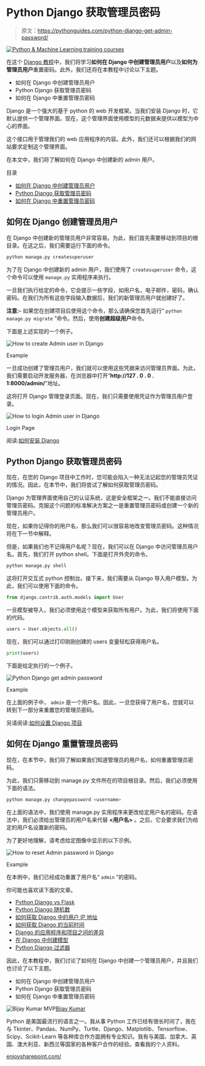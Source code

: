 # Python Django 获取管理员密码

> 原文：<https://pythonguides.com/python-django-get-admin-password/>

[![Python & Machine Learning training courses](img/49ec9c6da89a04c9f45bab643f8c765c.png)](https://sharepointsky.teachable.com/p/python-and-machine-learning-training-course)

在这个 [Django 教程](https://pythonguides.com/what-is-python-django/)中，我们将学习**如何在 Django 中创建管理员用户**以及**如何为管理员用户**重置密码。此外，我们还将在本教程中讨论以下主题。

*   如何在 Django 中创建管理员用户
*   Python Django 获取管理员密码
*   如何在 Django 中重置管理员密码

Django 是一个强大的基于 python 的 web 开发框架。当我们安装 Django 时，它默认提供一个管理界面。现在，这个管理界面使用模型的元数据来提供以模型为中心的界面。

这个接口用于管理我们的 web 应用程序的内容。此外，我们还可以根据我们的网站要求定制这个管理界面。

在本文中，我们将了解如何在 Django 中创建新的 admin 用户。

目录

[](#)

*   [如何在 Django 中创建管理员用户](#How_to_create_Admin_user_in_Django "How to create Admin user in Django ")
*   [Python Django 获取管理员密码](#Python_Django_get_admin_password "Python Django get admin password ")
*   [如何在 Django 中重置管理员密码](#How_to_reset_Admin_password_in_Django "How to reset Admin password in Django ")

## 如何在 Django 创建管理员用户

在 Django 中创建新的管理员用户非常容易。为此，我们首先需要移动到项目的根目录。在这之后，我们需要运行下面的命令。

```py
python manage.py createsuperuser
```

为了在 Django 中创建新的 admin 用户，我们使用了 `createsuperuser` 命令，这个命令可以使用 `manage.py` 实用程序来执行。

一旦我们执行给定的命令，它会提示一些字段，如用户名，电子邮件，密码，确认密码。在我们为所有这些字段输入数据后，我们的新管理员用户就创建好了。

**注意:-** 如果您在创建项目后使用这个命令，那么请确保您首先运行“ `python manage.py migrate` ”命令。然后，使用**创建超级用户**命令。

下面是上述实现的一个例子。

![How to create Admin user in Django](img/83fc67b4a30a3a7aa0b62e3d9eba92e7.png "How to create Admin user in Django")

Example

一旦成功创建了管理员用户，我们就可以使用这些凭据来访问管理员界面。为此，我们需要启动开发服务器，在浏览器中打开“**http://127 . 0 . 0 . 1:8000/admin/**”地址。

这将打开 Django 管理登录页面。现在，我们只需要使用凭证作为管理员用户登录。

![How to login Admin user in Django](img/eb8e6dfccbc6aa8fa4e6492e78e6f1b3.png "How to login Admin user in Django")

Login Page

阅读:[如何安装 Django](https://pythonguides.com/how-to-install-django/)

## Python Django 获取管理员密码

现在，在您的 Django 项目中工作时，您可能会陷入一种无法记起您的管理员凭证的情况。因此，在本节中，我们将尝试了解如何获取管理员密码。

Django 为管理界面使用自己的认证系统，这是安全框架之一。我们不能直接访问管理员密码。克服这个问题的标准解决方案之一是重置管理员密码或创建一个新的管理员用户。

现在，如果你记得你的用户名，那么我们可以很容易地改变管理员密码。这种情况将在下一节中解释。

但是，如果我们也不记得用户名呢？现在，我们可以在 Django 中访问管理员用户名。首先，我们打开 python shell。下面是打开外壳的命令。

```py
python manage.py shell
```

这将打开交互式 python 控制台。接下来，我们需要从 Django 导入用户模型。为此，我们可以使用下面的命令。

```py
from django.contrib.auth.models import User
```

一旦模型被导入，我们必须使用这个模型来获取所有用户。为此，我们将使用下面的代码。

```py
users = User.objects.all()
```

现在，我们可以通过打印刚刚创建的 users 变量轻松获得用户名。

```py
print(users)
```

下面是给定执行的一个例子。

![Python Django get admin password](img/eb8c480846be2ad1ce45ba7fdcb2bd93.png "Python Django get admin password")

Example

在上面的例子中， `admin` 是一个用户名。因此，一旦您获得了用户名，您就可以转到下一部分来重置您的管理员密码。

另请阅读:[如何设置 Django 项目](https://pythonguides.com/setup-django-project/)

## 如何在 Django 重置管理员密码

现在，在本节中，我们将了解如果我们知道管理员的用户名，如何重置管理员密码。

为此，我们只需移动到 manage.py 文件所在的项目根目录。然后，我们必须使用下面的语法。

```py
python manage.py changepassword <username>
```

在上面的语法中，我们使用 manage.py 实用程序来更改给定用户名的密码。在语法中，我们必须给出管理员的用户名来代替 **<用户名>** 。之后，它会要求我们为给定的用户名设置新的密码。

为了更好地理解，请考虑给定图像中显示的以下示例。

![How to reset Admin password in Django](img/77a8ab9b8090223e0accff16c796eebd.png "How to reset Admin password in Django")

Example

在本例中，我们已经成功重置了用户名“ `admin` ”的密码。

你可能也喜欢读下面的文章。

*   [Python Django vs Flask](https://pythonguides.com/python-django-vs-flask/)
*   [Python Django 随机数](https://pythonguides.com/django-random-number/)
*   [如何获取 Django 中的用户 IP 地址](https://pythonguides.com/get-user-ip-address-in-django/)
*   [如何获取 Django 的当前时间](https://pythonguides.com/how-to-get-current-time-in-django/)
*   [Django 的应用程序和项目之间的差异](https://pythonguides.com/django-app-vs-project/)
*   [在 Django 中创建模型](https://pythonguides.com/create-model-in-django/)
*   [Python Django 过滤器](https://pythonguides.com/python-django-filter/)

因此，在本教程中，我们讨论了如何在 Django 中创建一个管理员用户，并且我们也讨论了以下主题。

*   如何在 Django 中创建管理员用户
*   Python Django 获取管理员密码
*   如何在 Django 中重置管理员密码

![Bijay Kumar MVP](img/9cb1c9117bcc4bbbaba71db8d37d76ef.png "Bijay Kumar MVP")[Bijay Kumar](https://pythonguides.com/author/fewlines4biju/)

Python 是美国最流行的语言之一。我从事 Python 工作已经有很长时间了，我在与 Tkinter、Pandas、NumPy、Turtle、Django、Matplotlib、Tensorflow、Scipy、Scikit-Learn 等各种库合作方面拥有专业知识。我有与美国、加拿大、英国、澳大利亚、新西兰等国家的各种客户合作的经验。查看我的个人资料。

[enjoysharepoint.com/](https://enjoysharepoint.com/)[](https://www.facebook.com/fewlines4biju "Facebook")[](https://www.linkedin.com/in/fewlines4biju/ "Linkedin")[](https://twitter.com/fewlines4biju "Twitter")